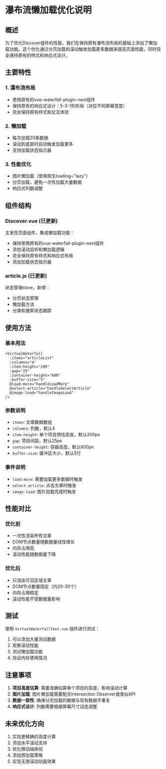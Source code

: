 # 瀑布流懒加载优化说明

## 概述

为了优化Discover组件的性能，我们在保持原有瀑布流布局的基础上添加了懒加载功能。这个优化通过分页加载和滚动触发加载更多数据来提高页面性能，同时完全保持原有的样式和响应式设计。

## 主要特性

### 1. 瀑布流布局
- 使用原有的vue-waterfall-plugin-next组件
- 保持原有的响应式设计：5-3-1列布局（对应不同屏幕宽度）
- 完全保持原有样式和交互体验

### 2. 懒加载
- 每次加载20条数据
- 滚动到底部时自动触发加载更多
- 支持加载状态指示器

### 3. 性能优化
- 图片懒加载（使用原生loading="lazy"）
- 分页加载，避免一次性加载大量数据
- 响应式列数调整

## 组件结构

### Discover.vue (已更新)
主发现页面组件，集成懒加载功能：
- 保持使用原有的vue-waterfall-plugin-next组件
- 添加滚动监听和懒加载逻辑
- 完全保持原有样式和响应式布局
- 添加加载状态指示器

### article.js (已更新)
状态管理store，新增：
- 分页状态管理
- 懒加载方法
- 分类和搜索状态跟踪

## 使用方法

### 基本用法
```vue
<VirtualWaterfall
  :items="articleList"
  :columns="4"
  :item-height="200"
  :gap="25"
  :container-height="600"
  :buffer-size="5"
  @load-more="handleLoadMore"
  @select-article="handleSelectArticle"
  @image-load="handleImageLoad"
/>
```

### 参数说明
- `items`: 文章数据数组
- `columns`: 列数，默认4
- `item-height`: 单个项目预估高度，默认200px
- `gap`: 项目间距，默认25px
- `container-height`: 容器高度，默认600px
- `buffer-size`: 缓冲区大小，默认5行

### 事件说明
- `load-more`: 需要加载更多数据时触发
- `select-article`: 点击文章时触发
- `image-load`: 图片加载完成时触发

## 性能对比

### 优化前
- 一次性渲染所有文章
- DOM节点数量随数据量线性增长
- 内存占用高
- 滚动性能随数据量下降

### 优化后
- 只渲染可见区域文章
- DOM节点数量固定（约20-30个）
- 内存占用稳定
- 滚动性能不受数据量影响

## 测试

使用 `VirtualWaterfallTest.vue` 组件进行测试：
1. 可以添加大量测试数据
2. 观察滚动性能
3. 测试懒加载功能
4. 验证内存使用情况

## 注意事项

1. **项目高度估算**: 需要准确估算单个项目的高度，影响滚动计算
2. **图片加载**: 图片懒加载需要配合Intersection Observer或类似API
3. **数据一致性**: 确保分页加载的数据与现有数据不重复
4. **响应式设计**: 列数需要根据屏幕尺寸动态调整

## 未来优化方向

1. 实现更精确的高度计算
2. 添加水平滚动支持
3. 优化移动端体验
4. 添加预加载策略
5. 实现无限滚动动画效果
